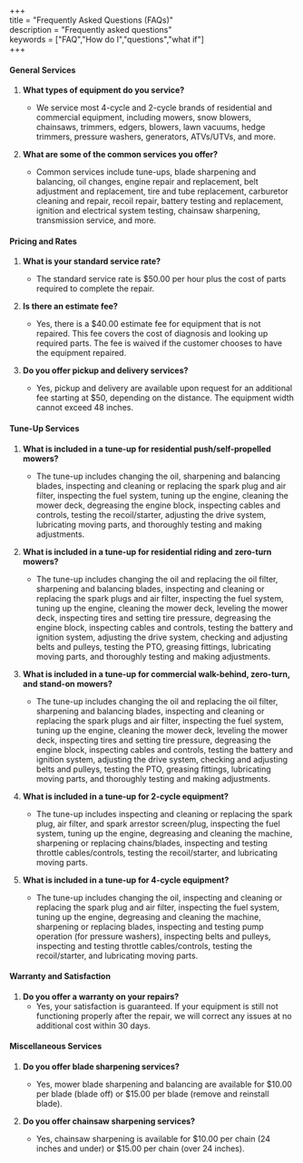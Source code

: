 +++  
title = "Frequently Asked Questions (FAQs)"  
description = "Frequently asked questions"  
keywords = ["FAQ","How do I","questions","what if"]  
+++  

#### General Services  

1. **What types of equipment do you service?**  
   - We service most 4-cycle and 2-cycle brands of residential and commercial equipment, including mowers, snow blowers, chainsaws, trimmers, edgers, blowers, lawn vacuums, hedge trimmers, pressure washers, generators, ATVs/UTVs, and more.  

2. **What are some of the common services you offer?**  
   - Common services include tune-ups, blade sharpening and balancing, oil changes, engine repair and replacement, belt adjustment and replacement, tire and tube replacement, carburetor cleaning and repair, recoil repair, battery testing and replacement, ignition and electrical system testing, chainsaw sharpening, transmission service, and more.  

#### Pricing and Rates  

1. **What is your standard service rate?**  
   - The standard service rate is $50.00 per hour plus the cost of parts required to complete the repair.  

2. **Is there an estimate fee?**  
   - Yes, there is a $40.00 estimate fee for equipment that is not repaired. This fee covers the cost of diagnosis and looking up required parts. The fee is waived if the customer chooses to have the equipment repaired.  

3. **Do you offer pickup and delivery services?**  
   - Yes, pickup and delivery are available upon request for an additional fee starting at $50, depending on the distance. The equipment width cannot exceed 48 inches.  

#### Tune-Up Services  

1. **What is included in a tune-up for residential push/self-propelled mowers?**  
   - The tune-up includes changing the oil, sharpening and balancing blades, inspecting and cleaning or replacing the spark plug and air filter, inspecting the fuel system, tuning up the engine, cleaning the mower deck, degreasing the engine block, inspecting cables and controls, testing the recoil/starter, adjusting the drive system, lubricating moving parts, and thoroughly testing and making adjustments.  

2. **What is included in a tune-up for residential riding and zero-turn mowers?**  
   - The tune-up includes changing the oil and replacing the oil filter, sharpening and balancing blades, inspecting and cleaning or replacing the spark plugs and air filter, inspecting the fuel system, tuning up the engine, cleaning the mower deck, leveling the mower deck, inspecting tires and setting tire pressure, degreasing the engine block, inspecting cables and controls, testing the battery and ignition system, adjusting the drive system, checking and adjusting belts and pulleys, testing the PTO, greasing fittings, lubricating moving parts, and thoroughly testing and making adjustments.  

3. **What is included in a tune-up for commercial walk-behind, zero-turn, and stand-on mowers?**  
   - The tune-up includes changing the oil and replacing the oil filter, sharpening and balancing blades, inspecting and cleaning or replacing the spark plugs and air filter, inspecting the fuel system, tuning up the engine, cleaning the mower deck, leveling the mower deck, inspecting tires and setting tire pressure, degreasing the engine block, inspecting cables and controls, testing the battery and ignition system, adjusting the drive system, checking and adjusting belts and pulleys, testing the PTO, greasing fittings, lubricating moving parts, and thoroughly testing and making adjustments.  

4. **What is included in a tune-up for 2-cycle equipment?**  
   - The tune-up includes inspecting and cleaning or replacing the spark plug, air filter, and spark arrestor screen/plug, inspecting the fuel system, tuning up the engine, degreasing and cleaning the machine, sharpening or replacing chains/blades, inspecting and testing throttle cables/controls, testing the recoil/starter, and lubricating moving parts.  

5. **What is included in a tune-up for 4-cycle equipment?**  
    - The tune-up includes changing the oil, inspecting and cleaning or replacing the spark plug and air filter, inspecting the fuel system, tuning up the engine, degreasing and cleaning the machine, sharpening or replacing blades, inspecting and testing pump operation (for pressure washers), inspecting belts and pulleys, inspecting and testing throttle cables/controls, testing the recoil/starter, and lubricating moving parts.  

#### Warranty and Satisfaction  

1. **Do you offer a warranty on your repairs?**  
    - Yes, your satisfaction is guaranteed. If your equipment is still not functioning properly after the repair, we will correct any issues at no additional cost within 30 days.  

#### Miscellaneous Services  

1. **Do you offer blade sharpening services?**  
    - Yes, mower blade sharpening and balancing are available for $10.00 per blade (blade off) or $15.00 per blade (remove and reinstall blade).  

2. **Do you offer chainsaw sharpening services?**  
    - Yes, chainsaw sharpening is available for $10.00 per chain (24 inches and under) or $15.00 per chain (over 24 inches).
